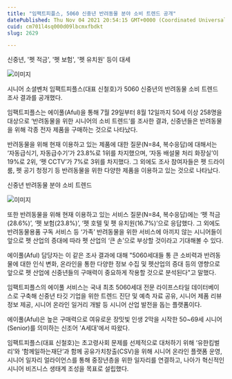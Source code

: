 ```yaml
---
title: "임팩트피플스, 5060 신중년 반려동물 분야 소비 트렌드 공개"
datePublished: Thu Nov 04 2021 20:54:15 GMT+0000 (Coordinated Universal Time)
cuid: cm701l4sq000d09lbcmxfbdkt
slug: 2629

---
```



신중년, '펫 적금', '펫 보험', '펫 유치원' 등이 대세

![이미지](https://cdn.hashnode.com/res/hashnode/image/upload/v1739251748152/ec40c97f-22e3-4a23-b54e-25d794fd16ed.jpeg)

시니어 소셜벤처 임팩트피플스(대표 신철호)가 5060 신중년의 반려동물 소비 트렌드 조사 결과를 공개했다.

임팩트피플스는 에이풀(Aful)을 통해 7월 29일부터 8월 12일까지 50세 이상 258명을 대상으로 ‘반려동물을 위한 시니어의 소비 트렌드’를 조사한 결과, 신중년들은 반려동물을 위해 각종 전자 제품을 구매하는 것으로 나타났다.

반려동물을 위해 현재 이용하고 있는 제품에 대한 질문(N=84, 복수응답)에 대해서는 ‘자동급식기, 자동급수기’가 23.8%로 1위를 차지했으며, ‘자동 배설물 처리 화장실’이 19%로 2위, ‘펫 CCTV’가 7%로 3위를 차지했다. 그 외에도 조사 참여자들은 펫 드라이룸, 펫 공기 청정기 등 반려동물을 위한 다양한 제품을 이용하고 있는 것으로 나타났다.

신중년 반려동물 분야 소비 트렌드

![이미지](https://cdn.hashnode.com/res/hashnode/image/upload/v1739251750487/b5824cf0-f4e1-4fd9-82af-2dbb8f7c4acc.jpeg)

또한 반려동물을 위해 현재 이용하고 있는 서비스 질문(N=84, 복수응답)에는 ‘펫 적금(28.6%)’, ‘펫 보험(23.8%)’, ‘펫 호텔 및 펫 유치원(16.7%)’으로 응답했다. 그 외에도 반려동물용품 구독 서비스 등 ‘가족’ 반려동물을 위한 서비스에 아끼지 않는 시니어들이 앞으로 펫 산업의 증대에 따라 펫 산업의 ‘큰 손’으로 부상할 것이라고 기대해볼 수 있다.

에이풀(Aful) 담당자는 이 같은 조사 결과에 대해 "5060세대들 통 큰 소비력과 반려동물에 대한 인식 변화, 온라인을 통한 다양한 정보 수집 및 펫산업의 증대 등의 영향으로 앞으로 펫 산업에 신중년들의 구매력이 중요하게 작용할 것으로 분석된다"고 말했다.

임팩트피플스의 에이풀 서비스는 국내 최초 5060세대 전문 라이프스타일 데이터베이스로 구축해 신중년 타깃 기업을 위한 트렌드 진단 및 예측 자료 공유, 시니어 제품 리뷰 정보 제공, 시니어 온라인 일거리 개발 등 시니어 산업 발전을 돕는 플랫폼이다.

에이풀(Aful)은 높은 구매력으로 여유로운 장밋빛 인생 2막을 시작한 50~69세 시니어(Senior)를 의미하는 신조어 'A세대'에서 따왔다.

임팩트피플스(대표 신철호)는 초고령사회 문제를 선제적으로 대처하기 위해 ‘유한킴벌리’와 ‘함께일하는재단’과 함께 공유가치창출(CSV)을 위해 시니어 온라인 플랫폼 운영, 시니어 일자리 얼라이언스를 통해 중장년층을 위한 일자리를 연결하고, 나아가 혁신적인 시니어 비즈니스 생태계 조성을 목표로 설립했다.